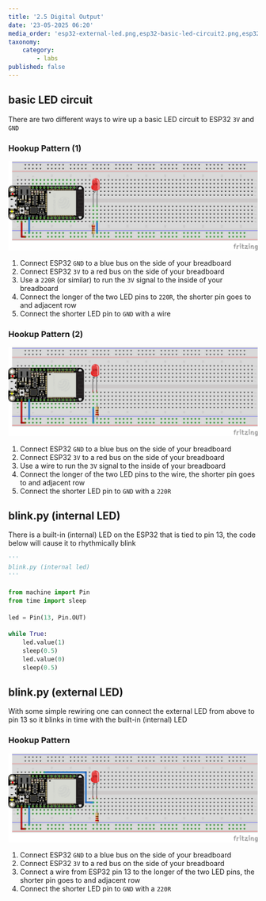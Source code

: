 ```yaml
---
title: '2.5 Digital Output'
date: '23-05-2025 06:20'
media_order: 'esp32-external-led.png,esp32-basic-led-circuit2.png,esp32-basic-led-circuit.png'
taxonomy:
    category:
        - labs
published: false
---
```


## basic LED circuit

There are two different ways to wire up a basic LED circuit to ESP32 `3V` and `GND`

### Hookup Pattern (1)

![esp32-basic-led-circuit](esp32-basic-led-circuit.png "esp32-basic-led-circuit")

1. Connect ESP32 `GND` to a blue bus on the side of your breadboard
2. Connect ESP32 `3V` to a red bus on the side of your breadboard
3. Use a `220R` (or similar) to run the `3V` signal to the inside of your breadboard
4. Connect the longer of the two LED pins to `220R`, the shorter pin goes to and adjacent row
5. Connect the shorter LED pin to `GND` with a wire

### Hookup Pattern (2)

![esp32-basic-led-circuit2](esp32-basic-led-circuit2.png "esp32-basic-led-circuit2")

1. Connect ESP32 `GND` to a blue bus on the side of your breadboard
2. Connect ESP32 `3V` to a red bus on the side of your breadboard
3. Use a wire to run the `3V` signal to the inside of your breadboard
4. Connect the longer of the two LED pins to the wire, the shorter pin goes to and adjacent row
5. Connect the shorter LED pin to `GND` with a `220R`


## blink.py (internal LED)

There is a built-in (internal) LED on the ESP32 that is tied to pin 13, the code below will cause it to rhythmically blink

```python
'''
blink.py (internal led)
'''

from machine import Pin
from time import sleep

led = Pin(13, Pin.OUT)

while True:
    led.value(1)
    sleep(0.5)
    led.value(0)
    sleep(0.5)

```


## blink.py (external LED)

With some simple rewiring one can connect the external LED from above to pin 13 so it blinks in time with the built-in (internal) LED

### Hookup Pattern

![esp32-external-led](esp32-external-led.png "esp32-external-led")

1. Connect ESP32 `GND` to a blue bus on the side of your breadboard
2. Connect ESP32 `3V` to a red bus on the side of your breadboard
3. Connect a wire from ESP32 pin 13 to the longer of the two LED pins, the shorter pin goes to and adjacent row
4. Connect the shorter LED pin to `GND` with a `220R`
